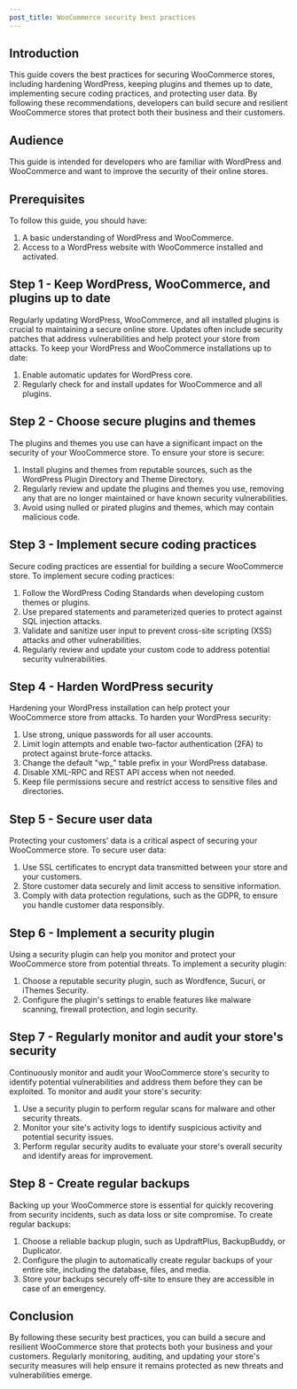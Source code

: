 ```yaml
---
post_title: WooCommerce security best practices
---
```


## Introduction

This guide covers the best practices for securing WooCommerce stores, including hardening WordPress, keeping plugins and themes up to date, implementing secure coding practices, and protecting user data. By following these recommendations, developers can build secure and resilient WooCommerce stores that protect both their business and their customers.

## Audience

This guide is intended for developers who are familiar with WordPress and WooCommerce and want to improve the security of their online stores.

## Prerequisites

To follow this guide, you should have:

1. A basic understanding of WordPress and WooCommerce.
2. Access to a WordPress website with WooCommerce installed and activated.

## Step 1 - Keep WordPress, WooCommerce, and plugins up to date

Regularly updating WordPress, WooCommerce, and all installed plugins is crucial to maintaining a secure online store. Updates often include security patches that address vulnerabilities and help protect your store from attacks. To keep your WordPress and WooCommerce installations up to date:

1. Enable automatic updates for WordPress core.
2. Regularly check for and install updates for WooCommerce and all plugins.

## Step 2 - Choose secure plugins and themes

The plugins and themes you use can have a significant impact on the security of your WooCommerce store. To ensure your store is secure:

1. Install plugins and themes from reputable sources, such as the WordPress Plugin Directory and Theme Directory.
2. Regularly review and update the plugins and themes you use, removing any that are no longer maintained or have known security vulnerabilities.
3. Avoid using nulled or pirated plugins and themes, which may contain malicious code.

## Step 3 - Implement secure coding practices

Secure coding practices are essential for building a secure WooCommerce store. To implement secure coding practices:

1. Follow the WordPress Coding Standards when developing custom themes or plugins.
2. Use prepared statements and parameterized queries to protect against SQL injection attacks.
3. Validate and sanitize user input to prevent cross-site scripting (XSS) attacks and other vulnerabilities.
4. Regularly review and update your custom code to address potential security vulnerabilities.

## Step 4 - Harden WordPress security

Hardening your WordPress installation can help protect your WooCommerce store from attacks. To harden your WordPress security:

1. Use strong, unique passwords for all user accounts.
2. Limit login attempts and enable two-factor authentication (2FA) to protect against brute-force attacks.
3. Change the default "wp\_" table prefix in your WordPress database.
4. Disable XML-RPC and REST API access when not needed.
5. Keep file permissions secure and restrict access to sensitive files and directories.

## Step 5 - Secure user data

Protecting your customers' data is a critical aspect of securing your WooCommerce store. To secure user data:

1. Use SSL certificates to encrypt data transmitted between your store and your customers.
2. Store customer data securely and limit access to sensitive information.
3. Comply with data protection regulations, such as the GDPR, to ensure you handle customer data responsibly.

## Step 6 - Implement a security plugin

Using a security plugin can help you monitor and protect your WooCommerce store from potential threats. To implement a security plugin:

1. Choose a reputable security plugin, such as Wordfence, Sucuri, or iThemes Security.
2. Configure the plugin's settings to enable features like malware scanning, firewall protection, and login security.

## Step 7 - Regularly monitor and audit your store's security

Continuously monitor and audit your WooCommerce store's security to identify potential vulnerabilities and address them before they can be exploited. To monitor and audit your store's security:

1. Use a security plugin to perform regular scans for malware and other security threats.
2. Monitor your site's activity logs to identify suspicious activity and potential security issues.
3. Perform regular security audits to evaluate your store's overall security and identify areas for improvement.

## Step 8 - Create regular backups

Backing up your WooCommerce store is essential for quickly recovering from security incidents, such as data loss or site compromise. To create regular backups:

1. Choose a reliable backup plugin, such as UpdraftPlus, BackupBuddy, or Duplicator.
2. Configure the plugin to automatically create regular backups of your entire site, including the database, files, and media.
3. Store your backups securely off-site to ensure they are accessible in case of an emergency.

## Conclusion

By following these security best practices, you can build a secure and resilient WooCommerce store that protects both your business and your customers. Regularly monitoring, auditing, and updating your store's security measures will help ensure it remains protected as new threats and vulnerabilities emerge.
